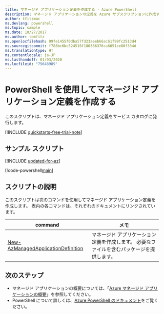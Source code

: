 ```yaml
---
title: マネージド アプリケーション定義を作成する - Azure PowerShell
description: マネージド アプリケーションの定義を Azure サブスクリプションに作成する Azure PowerShell サンプル スクリプトを紹介します。
author: tfitzmac
ms.devlang: powershell
ms.topic: sample
ms.date: 10/27/2017
ms.author: tomfitz
ms.openlocfilehash: 09fe1455f0dba57fd23aeeb66acb1f99fc2513d4
ms.sourcegitcommit: f788bc6bc524516f186386376ca6651ce80f334d
ms.translationtype: HT
ms.contentlocale: ja-JP
ms.lasthandoff: 01/03/2020
ms.locfileid: "75648989"
---
```

# <a name="create-a-managed-application-definition-with-powershell"></a>PowerShell を使用してマネージド アプリケーション定義を作成する

このスクリプトは、マネージド アプリケーション定義をサービス カタログに発行します。

[!INCLUDE [quickstarts-free-trial-note](../../../../includes/quickstarts-free-trial-note.md)]

## <a name="sample-script"></a>サンプル スクリプト

[!INCLUDE [updated-for-az](../../../../includes/updated-for-az.md)]

[!code-powershell[main](../../../../powershell_scripts/managed-applications/create-definition/create-definition.ps1 "Create definition")]


## <a name="script-explanation"></a>スクリプトの説明

このスクリプトは次のコマンドを使用してマネージド アプリケーション定義を作成します。 表内の各コマンドは、それぞれのドキュメントにリンクされています。

| command | メモ |
|---|---|
| [New-AzManagedApplicationDefinition](https://docs.microsoft.com/powershell/module/az.resources/new-azmanagedapplicationdefinition) | マネージド アプリケーション定義を作成します。 必要なファイルを含むパッケージを提供します。 |


## <a name="next-steps"></a>次のステップ

* マネージド アプリケーションの概要については、「[Azure マネージド アプリケーションの概要](../overview.md)」を参照してください。
* PowerShell について詳しくは、[Azure PowerShell のドキュメント](https://docs.microsoft.com/powershell/azure/get-started-azureps)をご覧ください。
